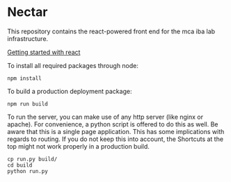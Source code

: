 # Nectar

This repository contains the react-powered front end for the mca iba
lab infrastructure.

[Getting started with react](react.md)

To install all required packages through node:
```
npm install
```

To build a production deployment package:
```
npm run build
```

To run the server, you can make use of any http server (like nginx or apache). For convenience, a python script is offered to do this as well.
Be aware that this is a single page application. This has some implications with regards to routing. If you do not keep this into account, the
Shortcuts at the top might not work properly in a production build.

```
cp run.py build/
cd build
python run.py
```



